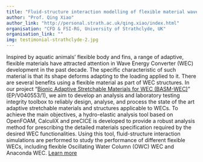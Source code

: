 ```yaml
---
title: "Fluid-structure interaction modelling of flexible material wave energy converters"
author: "Prof. Qing Xiao"
author_link: "http://personal.strath.ac.uk/qing.xiao/index.html"
organisation: "CFD & FSI-RG, University of Strathclyde, UK"
organisation_link: ""
img: testimonial-strathclyde-2.jpg
---
```

Inspired by aquatic animals’ flexible body and fins, a range of adaptive, flexible materials  have attracted attention in Wave Energy Converter (WEC) development in the past decade.
The specific characteristic of such material is that its shape deforms adapting to the loading applied to it. 
There are several benefits using a flexible material as part of WEC structures. 
In our project “[Bionic Adaptive Stretchable Materials for WEC (BASM-WEC)](https://gow.epsrc.ukri.org/NGBOViewGrant.aspx?GrantRef=EP/V040553/1)” (EP/V040553/1), we aim to develop an analysis and laboratory testing integrity toolbox to reliably design, analyse, and process the state of the art adaptive stretchable materials and structures applicable to WECs. 
To achieve the main objectives, a hydro-elastic analysis tool based on OpenFOAM, CalculiX and preCICE is developed to provide a robust analysis method for prescribing the detailed materials specification required by the desired WEC functionalities. 
Using this tool, fluid-structure interaction simulations are performed to study the performance of different flexible WECs, including flexible Oscillating Water Column (OWC) WEC and Anaconda WEC.
[Learn more](https://basm-wec.org/)
